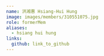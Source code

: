 ```yaml
---
name: 洪湘惠 Hsiang-Hui Hung 
image: images/members/310551075.jpg 
role: formerMem
aliases:
  - hsiang hui hung
links:
  github: link_to_github 
---
```

